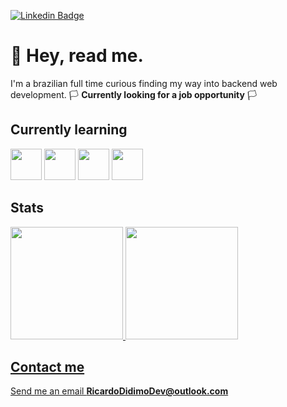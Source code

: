 
[![Linkedin Badge](https://img.shields.io/badge/-LinkedIn-purple?style=flat-square&logo=Linkedin&logoColor=white&link=https://www.linkedin.com/in/ricardo-didimo-558630209/)](https://www.linkedin.com/in/ricardo-didimo-558630209/)

<h1>💜 Hey, read me.</h1> 

<p>I'm a brazilian full time curious finding my way into backend web development. 🏳️ <strong>Currently looking for a job opportunity</strong> 🏳️</p>

<h2>Currently learning</h2>
<div>
<img width="50px" height="50px" src="https://cdn.jsdelivr.net/gh/devicons/devicon/icons/laravel/laravel-plain-wordmark.svg" />           
<img width="50px" height="50px" src="https://cdn.jsdelivr.net/gh/devicons/devicon/icons/docker/docker-plain-wordmark.svg" />      
<img width="50px" height="50px" src="https://cdn.jsdelivr.net/gh/devicons/devicon/icons/react/react-original-wordmark.svg" />
<img width="50px" height="50px" src="https://cdn.jsdelivr.net/gh/devicons/devicon/icons/typescript/typescript-plain.svg" />
</div>
<h2>Stats</h2>
<div>
<a href="https://github.com/ricardodidimo">
<img height="180em" src="https://github-readme-stats.vercel.app/api/top-langs/?username=ricardodidimo&layout=compact&langs_count=7&theme=dracula"/>
<img height="180em" src="https://github-readme-stats.vercel.app/api?username=ricardodidimo&show_icons=true&theme=dracula&include_all_commits=true&count_private=true"/>
</div>

<h2>Contact me</h2> 
<p>Send me an email <strong>RicardoDidimoDev@outlook.com</strong> </p>
